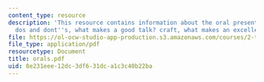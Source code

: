 ```yaml
---
content_type: resource
description: 'This resource contains information about the oral presentation assignments:
  dos and dont''s, what makes a good talk? craft, what makes an excellent talk? art.'
file: https://ol-ocw-studio-app-production.s3.amazonaws.com/courses/2-tha-undergraduate-thesis-for-course-2-a-january-iap-2007/8e231eee12dc3df631dca1c3c40b22ba_orals.pdf
file_type: application/pdf
resourcetype: Document
title: orals.pdf
uid: 8e231eee-12dc-3df6-31dc-a1c3c40b22ba
---
```

